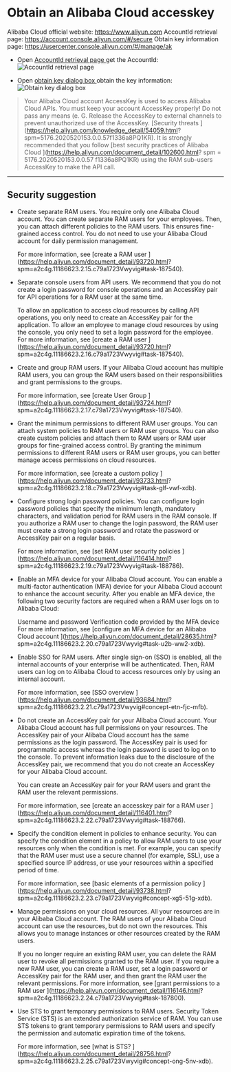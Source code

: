 # Obtain an Alibaba Cloud accesskey

Alibaba Cloud official website: https://www.aliyun.com
AccountId retrieval page: https://account.console.aliyun.com/#/secure
Obtain key information page: https://usercenter.console.aliyun.com/#/manage/ak

- Open [AccountId retrieval page ](https://account.console.aliyun.com/#/secure) get the AccountId:
![AccountId retrieval page](https://images.serverlessfans.com/access/aliyun-accountid.jpg)

- Open [obtain key dialog box ](https://usercenter.console.aliyun.com/#/manage/ak) obtain the key information:
![Obtain key dialog box](https://images.serverlessfans.com/access/aliyun-access.jpg)

> Your Alibaba Cloud account AccessKey is used to access Alibaba Cloud APIs. You must keep your account AccessKey properly! Do not pass any means (e. G. Release the AccessKey to external channels to prevent unauthorized use of the AccessKey. [Security threats ](https://help.aliyun.com/knowledge_detail/54059.html? spm=5176.2020520153.0.0.57f1336a8PQ1KR).
It is strongly recommended that you follow [best security practices of Alibaba Cloud ](https://help.aliyun.com/document_detail/102600.html? spm = 5176.2020520153.0.0.57 f1336a8PQ1KR) using the RAM sub-users AccessKey to make the API call.

----

## Security suggestion

- Create separate RAM users.
You require only one Alibaba Cloud account. You can create separate RAM users for your employees. Then, you can attach different policies to the RAM users. This ensures fine-grained access control. You do not need to use your Alibaba Cloud account for daily permission management.

   For more information, see [create a RAM user ](https://help.aliyun.com/document_detail/93720.html? spm=a2c4g.11186623.2.15.c79a1723Vwyvig#task-187540).

- Separate console users from API users.
We recommend that you do not create a login password for console operations and an AccessKey pair for API operations for a RAM user at the same time.

   To allow an application to access cloud resources by calling API operations, you only need to create an AccessKey pair for the application.
To allow an employee to manage cloud resources by using the console, you only need to set a login password for the employee.
For more information, see [create a RAM user ](https://help.aliyun.com/document_detail/93720.html? spm=a2c4g.11186623.2.16.c79a1723Vwyvig#task-187540).

- Create and group RAM users.
If your Alibaba Cloud account has multiple RAM users, you can group the RAM users based on their responsibilities and grant permissions to the groups.

   For more information, see [create User Group ](https://help.aliyun.com/document_detail/93724.html? spm=a2c4g.11186623.2.17.c79a1723Vwyvig#task-187540).

- Grant the minimum permissions to different RAM user groups.
You can attach system policies to RAM users or RAM user groups. You can also create custom policies and attach them to RAM users or RAM user groups for fine-grained access control. By granting the minimum permissions to different RAM users or RAM user groups, you can better manage access permissions on cloud resources.

   For more information, see [create a custom policy ](https://help.aliyun.com/document_detail/93733.html? spm=a2c4g.11186623.2.18.c79a1723Vwyvig#task-glf-vwf-xdb).

- Configure strong login password policies.
You can configure login password policies that specify the minimum length, mandatory characters, and validation period for RAM users in the RAM console. If you authorize a RAM user to change the login password, the RAM user must create a strong login password and rotate the password or AccessKey pair on a regular basis.

   For more information, see [set RAM user security policies ](https://help.aliyun.com/document_detail/116414.html? spm=a2c4g.11186623.2.19.c79a1723Vwyvig#task-188786).

- Enable an MFA device for your Alibaba Cloud account.
You can enable a multi-factor authentication (MFA) device for your Alibaba Cloud account to enhance the account security. After you enable an MFA device, the following two security factors are required when a RAM user logs on to Alibaba Cloud:

   Username and password
Verification code provided by the MFA device
For more information, see [configure an MFA device for an Alibaba Cloud account ](https://help.aliyun.com/document_detail/28635.html? spm=a2c4g.11186623.2.20.c79a1723Vwyvig#task-u2b-ww2-xdb).

- Enable SSO for RAM users.
After single sign-on (SSO) is enabled, all the internal accounts of your enterprise will be authenticated. Then, RAM users can log on to Alibaba Cloud to access resources only by using an internal account.

   For more information, see [SSO overview ](https://help.aliyun.com/document_detail/93684.html? spm=a2c4g.11186623.2.21.c79a1723Vwyvig#concept-etn-fjc-mfb).

- Do not create an AccessKey pair for your Alibaba Cloud account.
Your Alibaba Cloud account has full permissions on your resources. The AccessKey pair of your Alibaba Cloud account has the same permissions as the login password. The AccessKey pair is used for programmatic access whereas the login password is used to log on to the console. To prevent information leaks due to the disclosure of the AccessKey pair, we recommend that you do not create an AccessKey for your Alibaba Cloud account.

   You can create an AccessKey pair for your RAM users and grant the RAM user the relevant permissions.

   For more information, see [create an accesskey pair for a RAM user ](https://help.aliyun.com/document_detail/116401.html? spm=a2c4g.11186623.2.22.c79a1723Vwyvig#task-188766).

- Specify the condition element in policies to enhance security.
You can specify the condition element in a policy to allow RAM users to use your resources only when the condition is met. For example, you can specify that the RAM user must use a secure channel (for example, SSL), use a specified source IP address, or use your resources within a specified period of time.

   For more information, see [basic elements of a permission policy ](https://help.aliyun.com/document_detail/93738.html? spm=a2c4g.11186623.2.23.c79a1723Vwyvig#concept-xg5-51g-xdb).

- Manage permissions on your cloud resources.
All your resources are in your Alibaba Cloud account. The RAM users of your Alibaba Cloud account can use the resources, but do not own the resources. This allows you to manage instances or other resources created by the RAM users.

   If you no longer require an existing RAM user, you can delete the RAM user to revoke all permissions granted to the RAM user.
If you require a new RAM user, you can create a RAM user, set a login password or AccessKey pair for the RAM user, and then grant the RAM user the relevant permissions.
For more information, see [grant permissions to a RAM user ](https://help.aliyun.com/document_detail/116146.html? spm=a2c4g.11186623.2.24.c79a1723Vwyvig#task-187800).

- Use STS to grant temporary permissions to RAM users.
Security Token Service (STS) is an extended authorization service of RAM. You can use STS tokens to grant temporary permissions to RAM users and specify the permission and automatic expiration time of the tokens.

   For more information, see [what is STS? ](https://help.aliyun.com/document_detail/28756.html? spm=a2c4g.11186623.2.25.c79a1723Vwyvig#concept-ong-5nv-xdb).


